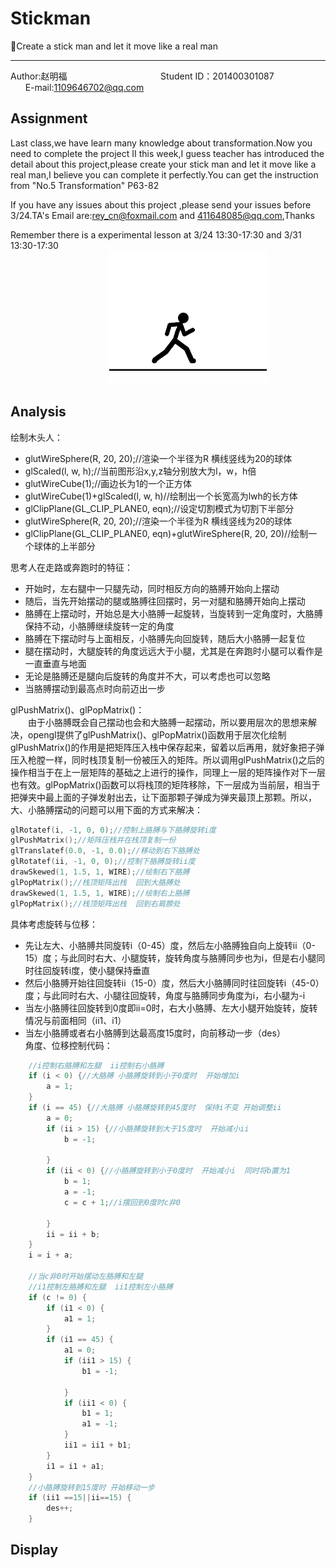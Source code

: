 # Stickman
:runner:Create a stick man and let it move like a real man<br>
__________________________________________________________________________________________
Author:赵明福                                        Student ID：201400301087                            E-mail:1109646702@qq.com<br>
## Assignment
Last class,we have learn many knowledge about transformation.Now you need to complete the project II this week,I guess teacher has introduced the detail about this project,please create your stick man and let it move like a real man,I believe you can complete it perfectly.You can get the instruction from "No.5 Transformation" P63-82

If you have any issues about this project ,please send your issues before 3/24.TA's Email are:rey_cn@foxmail.com and 411648085@qq.com,Thanks

Remember there is a experimental lesson at 3/24 13:30-17:30 and 3/31 13:30-17:30<br>
    　　　　　　　　　　　   ![](https://github.com/Chicharito999/ImageCache/raw/master/image/stickman.gif)
## Analysis
绘制木头人：
* glutWireSphere(R, 20, 20);//渲染一个半径为R 横线竖线为20的球体
* glScaled(l, w, h);//当前图形沿x,y,z轴分别放大为l，w，h倍   
* glutWireCube(1);//画边长为1的一个正方体
* glutWireCube(1)+glScaled(l, w, h)//绘制出一个长宽高为lwh的长方体
* glClipPlane(GL_CLIP_PLANE0, eqn);//设定切割模式为切割下半部分
* glutWireSphere(R, 20, 20);//渲染一个半径为R 横线竖线为20的球体
* glClipPlane(GL_CLIP_PLANE0, eqn)+glutWireSphere(R, 20, 20)//绘制一个球体的上半部分
 
思考人在走路或奔跑时的特征：
* 开始时，左右腿中一只腿先动，同时相反方向的胳膊开始向上摆动
* 随后，当先开始摆动的腿或胳膊往回摆时，另一对腿和胳膊开始向上摆动
* 胳膊在上摆动时，开始总是大小胳膊一起旋转，当旋转到一定角度时，大胳膊保持不动，小胳膊继续旋转一定的角度
* 胳膊在下摆动时与上面相反，小胳膊先向回旋转，随后大小胳膊一起复位
* 腿在摆动时，大腿旋转的角度远远大于小腿，尤其是在奔跑时小腿可以看作是一直垂直与地面
* 无论是胳膊还是腿向后旋转的角度并不大，可以考虑也可以忽略
* 当胳膊摆动到最高点时向前迈出一步
  
glPushMatrix()、glPopMatrix()：<br>
　　由于小胳膊既会自己摆动也会和大胳膊一起摆动，所以要用层次的思想来解决，opengl提供了glPushMatrix()、glPopMatrix()函数用于层次化绘制glPushMatrix()的作用是把矩阵压入栈中保存起来，留着以后再用，就好象把子弹压入枪膛一样，同时栈顶复制一份被压入的矩阵。所以调用glPushMatrix()之后的操作相当于在上一层矩阵的基础之上进行的操作，同理上一层的矩阵操作对下一层也有效。glPopMatrix()函数可以将栈顶的矩阵移除，下一层成为当前层，相当于把弹夹中最上面的子弹发射出去，让下面那颗子弹成为弹夹最顶上那颗。所以，大、小胳膊摆动的问题可以用下面的方式来解决：<br> 
```cpp
glRotatef(i, -1, 0, 0);//控制上胳膊与下胳膊旋转i度  
glPushMatrix();//矩阵压栈并在栈顶复制一份
glTranslatef(0.0, -1, 0.0);//移动到右下胳膊处
glRotatef(ii, -1, 0, 0);//控制下胳膊旋转ii度 
drawSkewed(1, 1.5, 1, WIRE);//绘制右下胳膊
glPopMatrix();//栈顶矩阵出栈  回到大胳膊处
drawSkewed(1, 1.5, 1, WIRE);//绘制右上胳膊
glPopMatrix();//栈顶矩阵出栈  回到右肩膀处
```

具体考虑旋转与位移：<br>
* 先让左大、小胳膊共同旋转i（0-45）度，然后左小胳膊独自向上旋转ii（0-15）度；与此同时右大、小腿旋转，旋转角度与胳膊同步也为i，但是右小腿同时往回旋转i度，使小腿保持垂直
* 然后小胳膊开始往回旋转ii（15-0）度，然后大小胳膊同时往回旋转i（45-0）度；与此同时右大、小腿往回旋转，角度与胳膊同步角度为i，右小腿为-i
* 当左小胳膊往回旋转到0度即ii=0时，右大小胳膊、左大小腿开始旋转，旋转情况与前面相同（ii1、i1）
* 当左小胳膊或者右小胳膊到达最高度15度时，向前移动一步（des）<br>
角度、位移控制代码：<br>
```cpp
	//i控制右胳膊和左腿  ii控制右小胳膊
	if (i < 0) {//大胳膊 小胳膊旋转到小于0度时  开始增加i
		a = 1;
	}
	if (i == 45) {//大胳膊 小胳膊旋转到45度时  保持i不变 开始调整ii
		a = 0;
		if (ii > 15) {//小胳膊旋转到大于15度时  开始减小ii
			b = -1;
			
		}
		if (ii < 0) {//小胳膊旋转到小于0度时  开始减小i  同时将b置为1
			b = 1;
			a = -1;
			c = c + 1;//i摆回到0度时c非0
			
		}
		ii = ii + b;
	}
	i = i + a;

	//当c非0时开始摆动左胳膊和左腿
	//i1控制左胳膊和左腿  ii1控制左小胳膊
	if (c != 0) {
		if (i1 < 0) {
			a1 = 1;
		}
		if (i1 == 45) {
			a1 = 0;
			if (ii1 > 15) {
				b1 = -1;

			}
			if (ii1 < 0) {
				b1 = 1;
				a1 = -1;
			}
			ii1 = ii1 + b1;
		}
		i1 = i1 + a1;
	}
	//小胳膊旋转到15度时 开始移动一步
	if (ii1 ==15||ii==15) {
		des++;
	}
```

## Display

